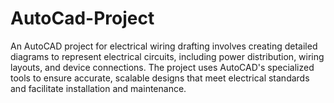 # AutoCad-Project
An AutoCAD project for electrical wiring drafting involves creating detailed diagrams to represent electrical circuits, including power distribution, wiring layouts, and device connections. The project uses AutoCAD's specialized tools to ensure accurate, scalable designs that meet electrical standards and facilitate installation and maintenance.







